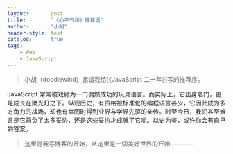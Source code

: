 ```yaml
---
layout:       post
title:        "《心平气和》推荐语"
author:       "小胡"
header-style: text
catalog:      true
tags:
    - Web
    - JavaScript
---
```


> 小胡（doodlewind）邀请我给[《JavaScript 二十年》]写的推荐序。

JavaScript 常常被戏称为一门偶然成功的玩具语言。而实际上，它出身名门，更是成长在聚光灯之下。纵观历史，有资格被标准化的编程语言甚少，它因此成为多方角力的战场，却也有幸同时得到业界与学界先驱的亲传。时至今日，我们甚至难言是它背负了太多妥协，还是这些妥协才成就了它呢。以史为鉴，或许你会有自己的答案。

> 这里是我写博客的开始，从这里是一切美好世界的开始————


